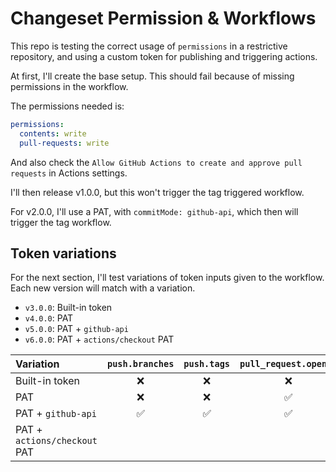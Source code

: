 # Changeset Permission & Workflows

This repo is testing the correct usage of `permissions` in a restrictive repository, and using a custom token for publishing and triggering actions.

At first, I'll create the base setup. This should fail because of missing permissions in the workflow.

The permissions needed is:

```yaml
permissions:
  contents: write
  pull-requests: write
```

And also check the `Allow GitHub Actions to create and approve pull requests` in Actions settings.

I'll then release v1.0.0, but this won't trigger the tag triggered workflow.

For v2.0.0, I'll use a PAT, with `commitMode: github-api`, which then will trigger the tag workflow.

## Token variations

For the next section, I'll test variations of token inputs given to the workflow. Each new version will match with a variation.

- `v3.0.0`: Built-in token
- `v4.0.0`: PAT
- `v5.0.0`: PAT + `github-api`
- `v6.0.0`: PAT + `actions/checkout` PAT

| Variation                    | `push.branches` | `push.tags` | `pull_request.opened` | `pull_request.synchronized` | `release.published` |
| :--------------------------- | :-------------: | :---------: | :-------------------: | :-------------------------: | :-----------------: |
| Built-in token               |       ❌        |     ❌      |          ❌           |             ❌              |         ❌          |
| PAT                          |       ❌        |     ❌      |          ✅           |             ❌              |         ✅          |
| PAT + `github-api`           |       ✅        |     ✅      |          ✅           |   ❌ `re-triggers opened`   |         ✅          |
| PAT + `actions/checkout` PAT |                 |             |                       |                             |                     |
